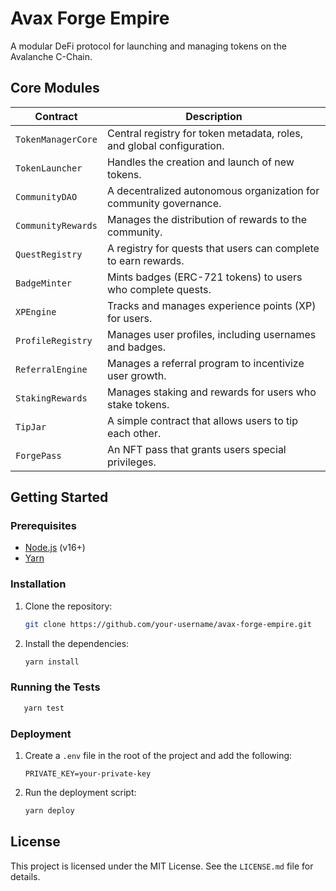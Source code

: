 # Avax Forge Empire

A modular DeFi protocol for launching and managing tokens on the Avalanche C-Chain.

## Core Modules

| Contract | Description |
|---|---|
| `TokenManagerCore` | Central registry for token metadata, roles, and global configuration. |
| `TokenLauncher` | Handles the creation and launch of new tokens. |
| `CommunityDAO` | A decentralized autonomous organization for community governance. |
| `CommunityRewards` | Manages the distribution of rewards to the community. |
| `QuestRegistry` | A registry for quests that users can complete to earn rewards. |
| `BadgeMinter` | Mints badges (ERC-721 tokens) to users who complete quests. |
| `XPEngine` | Tracks and manages experience points (XP) for users. |
| `ProfileRegistry` | Manages user profiles, including usernames and badges. |
| `ReferralEngine` | Manages a referral program to incentivize user growth. |
| `StakingRewards` | Manages staking and rewards for users who stake tokens. |
| `TipJar` | A simple contract that allows users to tip each other. |
| `ForgePass` | An NFT pass that grants users special privileges. |

## Getting Started

### Prerequisites

* [Node.js](https://nodejs.org/en/) (v16+)
* [Yarn](https://yarnpkg.com/)

### Installation

1. Clone the repository:
   ```sh
   git clone https://github.com/your-username/avax-forge-empire.git
   ```

2. Install the dependencies:
   ```sh
   yarn install
   ```

### Running the Tests

```sh
   yarn test
```

### Deployment

1.  Create a `.env` file in the root of the project and add the following:

    ```
    PRIVATE_KEY=your-private-key
    ```

2.  Run the deployment script:

    ```sh
    yarn deploy
    ```

## License

This project is licensed under the MIT License. See the `LICENSE.md` file for details.
